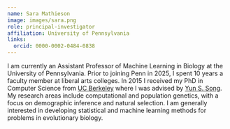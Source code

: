 ```yaml
---
name: Sara Mathieson
image: images/sara.png
role: principal-investigator
affiliation: University of Pennsylvania
links:
  orcid: 0000-0002-0484-0838
---
```


I am currently an Assistant Professor of Machine Learning in Biology at the University of Pennsylvania. Prior to joining Penn in 2025, I spent 10 years a faculty member at liberal arts colleges. In 2015 I received my PhD in Computer Science from [UC Berkeley](TODO) where I was advised by [Yun S. Song](TODO). My research areas include computational and population genetics, with a focus on demographic inference and natural selection. I am generally interested in developing statistical and machine learning methods for problems in evolutionary biology.

